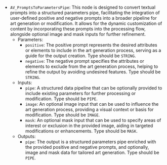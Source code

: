 - `AV_PromptsToParametersPipe`: This node is designed to convert textual prompts into a structured parameters pipe, facilitating the integration of user-defined positive and negative prompts into a broader pipeline for art generation or modification. It allows for the dynamic customization of content by incorporating these prompts into the processing flow, alongside optional image and mask inputs for further refinement.
    - Parameters:
        - `positive`: The positive prompt represents the desired attributes or elements to include in the art generation process, serving as a guide for the output creation. Type should be `STRING`.
        - `negative`: The negative prompt specifies the attributes or elements to exclude from the art generation process, helping to refine the output by avoiding undesired features. Type should be `STRING`.
    - Inputs:
        - `pipe`: A structured data pipeline that can be optionally provided to include existing parameters for further processing or modification. Type should be `PIPE`.
        - `image`: An optional image input that can be used to influence the art generation process, providing a visual context or basis for modification. Type should be `IMAGE`.
        - `mask`: An optional mask input that can be used to specify areas of interest or exclusion in the provided image, aiding in targeted modifications or enhancements. Type should be `MASK`.
    - Outputs:
        - `pipe`: The output is a structured parameters pipe enriched with the provided positive and negative prompts, and optionally, image and mask data for tailored art generation. Type should be `PIPE`.
